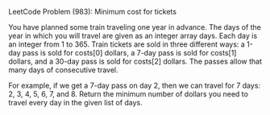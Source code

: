 LeetCode Problem (983):
Minimum cost for tickets

You have planned some train traveling one year in advance. The days of the year in which you will travel are given as an integer array days. Each day is an integer from 1 to 365.
Train tickets are sold in three different ways:
a 1-day pass is sold for costs[0] dollars,
a 7-day pass is sold for costs[1] dollars, 
and a 30-day pass is sold for costs[2] dollars.
The passes allow that many days of consecutive travel.

For example, 
if we get a 7-day pass on day 2, then we can travel for 7 days: 2, 3, 4, 5, 6, 7, and 8.
Return the minimum number of dollars you need to travel every day in the given list of days.

